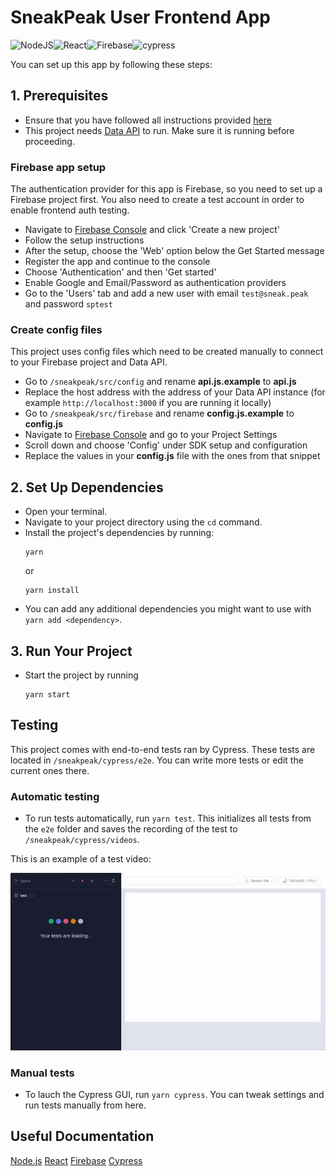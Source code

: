 # SneakPeak User Frontend App
![NodeJS](https://img.shields.io/badge/node.js-6DA55F?style=for-the-badge&logo=node.js&logoColor=white)![React](https://img.shields.io/badge/react-%2320232a.svg?style=for-the-badge&logo=react&logoColor=%2361DAFB)![Firebase](https://img.shields.io/badge/firebase-%23039BE5.svg?style=for-the-badge&logo=firebase)![cypress](https://img.shields.io/badge/-cypress-%23E5E5E5?style=for-the-badge&logo=cypress&logoColor=058a5e)

You can set up this app by following these steps:

## 1. Prerequisites

- Ensure that you have followed all instructions provided [here](https://github.com/sneakpeak-git)
- This project needs [Data API](https://github.com/sneakpeak-git/sneakpeak-api-data) to run. Make sure it is running before proceeding.

### Firebase app setup

The authentication provider for this app is Firebase, so you need to set up a Firebase project first.
You also need to create a test account in order to enable frontend auth testing.

- Navigate to [Firebase Console](https://console.firebase.google.com) and click 'Create a new project'
- Follow the setup instructions
- After the setup, choose the 'Web' option below the Get Started message
- Register the app and continue to the console
- Choose 'Authentication' and then 'Get started'
- Enable Google and Email/Password as authentication providers
- Go to the 'Users' tab and add a new user with email `test@sneak.peak` and password `sptest`

### Create config files

This project uses config files which need to be created manually to connect to your Firebase project and Data API.

- Go to `/sneakpeak/src/config` and rename **api.js.example** to **api.js**
- Replace the host address with the address of your Data API instance (for example `http://localhost:3000` if you are running it locally)
- Go to `/sneakpeak/src/firebase` and rename **config.js.example** to **config.js**
- Navigate to [Firebase Console](https://console.firebase.google.com) and go to your Project Settings
- Scroll down and choose 'Config' under SDK setup and configuration
- Replace the values in your **config.js** file with the ones from that snippet

## 2. Set Up Dependencies

- Open your terminal.
- Navigate to your project directory using the `cd` command.
- Install the project's dependencies by running:
    ```
    yarn
    ```
  or
    ```
    yarn install
    ```
- You can add any additional dependencies you might want to use with `yarn add <dependency>`.

## 3. Run Your Project

- Start the project by running
    ```
    yarn start
    ```
    
## Testing

This project comes with end-to-end tests ran by Cypress.
These tests are located in `/sneakpeak/cypress/e2e`. You can write more tests or edit the current ones there.

### Automatic testing

- To run tests automatically, run `yarn test`. This initializes all tests from the `e2e` folder and saves the recording of the test to `/sneakpeak/cypress/videos`.

This is an example of a test video:

![](https://raw.githubusercontent.com/sneakpeak-git/sneakpeak-documentation/main/assets/cypress_video.gif)

### Manual tests

- To lauch the Cypress GUI, run `yarn cypress`. You can tweak settings and run tests manually from here.

## Useful Documentation

[Node.js](https://nodejs.org/en/doc)
[React](https://react.dev/)
[Firebase](https://firebase.google.com/docs)
[Cypress](https://docs.cypress.io/guides/overview/why-cypress)

